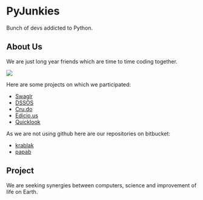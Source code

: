# PyJunkies

Bunch of devs addicted to Python.

## About Us
We are just long year friends which are time to time coding together. 

![](https://dl.dropboxusercontent.com/u/78826/koding/koding-photos.png)

Here are some projects on which we participated:

- [Swaglr](http://www.swaglr.com/swags/all/)
- [DSSOS](http://dss-pyjunkies.rhcloud.com/)
- [Cru.do](http://cru.do)
- [Edicio.us](http://edicio.us)
- [Quicklook](https://bitbucket.org/radekhofman/quicklook/overview)

As we are not using github here are our repositories on bitbucket:

- [krablak](https://bitbucket.org/krablak)
- [papab](https://bitbucket.org/radekhofman)

## Project
We are seeking synergies between computers, science and improvement of life on Earth.
